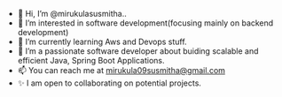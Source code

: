 - 👋 Hi, I’m @mirukulasusmitha..
- 👀 I’m interested in software development(focusing mainly on backend development)
- 🌱 I’m currently learning Aws and Devops stuff.
- 💞️ I’m a passionate software developer about buiding scalable and efficient Java, Spring Boot Applications.
- 📫 You can reach me at mirukula09susmitha@gmail.com
- ✨ I am open to collaborating on potential projects.

<!---
mirukulasusmitha/mirukulasusmitha is a ✨ special ✨ repository because its `README.md` (this file) appears on your GitHub profile.
You can click the Preview link to take a look at your changes.
--->
